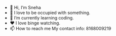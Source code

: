 - 👋 Hi, I’m Sneha
- 👀 I love to be occupied with something.
- 🌱 I’m currently learning coding.
- ❤️ I love binge watching.
- 📫 How to reach me 
My contact info: 8168009219

<!---
jhalak0/jhalak0 is a ✨ special ✨ repository because its `README.md` (this file) appears on your GitHub profile.
You can click the Preview link to take a look at your changes.
--->

